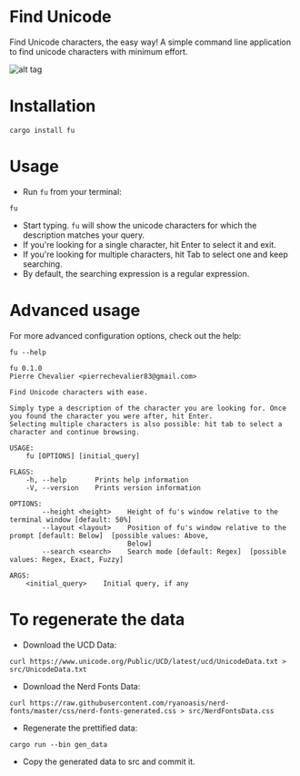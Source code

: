 Find Unicode
===

Find Unicode characters, the easy way!
A simple command line application to find unicode characters with minimum effort.

![alt tag](https://github.com/pierrechevalier83/find_unicode/blob/master/demo/demo.svg)

Installation
===

`cargo install fu`

Usage
===

* Run `fu` from your terminal:
```
fu
```

* Start typing. `fu` will show the unicode characters for which the description matches your query.
* If you're looking for a single character, hit Enter to select it and exit.
* If you're looking for multiple characters, hit Tab to select one and keep searching.
* By default, the searching expression is a regular expression.

Advanced usage
===

For more advanced configuration options, check out the help:
```
fu --help
```

```
fu 0.1.0
Pierre Chevalier <pierrechevalier83@gmail.com>

Find Unicode characters with ease.

Simply type a description of the character you are looking for. Once you found the character you were after, hit Enter.
Selecting multiple characters is also possible: hit tab to select a character and continue browsing.

USAGE:
    fu [OPTIONS] [initial_query]

FLAGS:
    -h, --help       Prints help information
    -V, --version    Prints version information

OPTIONS:
        --height <height>    Height of fu's window relative to the terminal window [default: 50%]
        --layout <layout>    Position of fu's window relative to the prompt [default: Below]  [possible values: Above,
                             Below]
        --search <search>    Search mode [default: Regex]  [possible values: Regex, Exact, Fuzzy]

ARGS:
    <initial_query>    Initial query, if any
```

To regenerate the data
===

* Download the UCD Data:
```
curl https://www.unicode.org/Public/UCD/latest/ucd/UnicodeData.txt > src/UnicodeData.txt
```
* Download the Nerd Fonts Data:
```
curl https://raw.githubusercontent.com/ryanoasis/nerd-fonts/master/css/nerd-fonts-generated.css > src/NerdFontsData.css
```
* Regenerate the prettified data:
```
cargo run --bin gen_data
```
* Copy the generated data to src and commit it.
